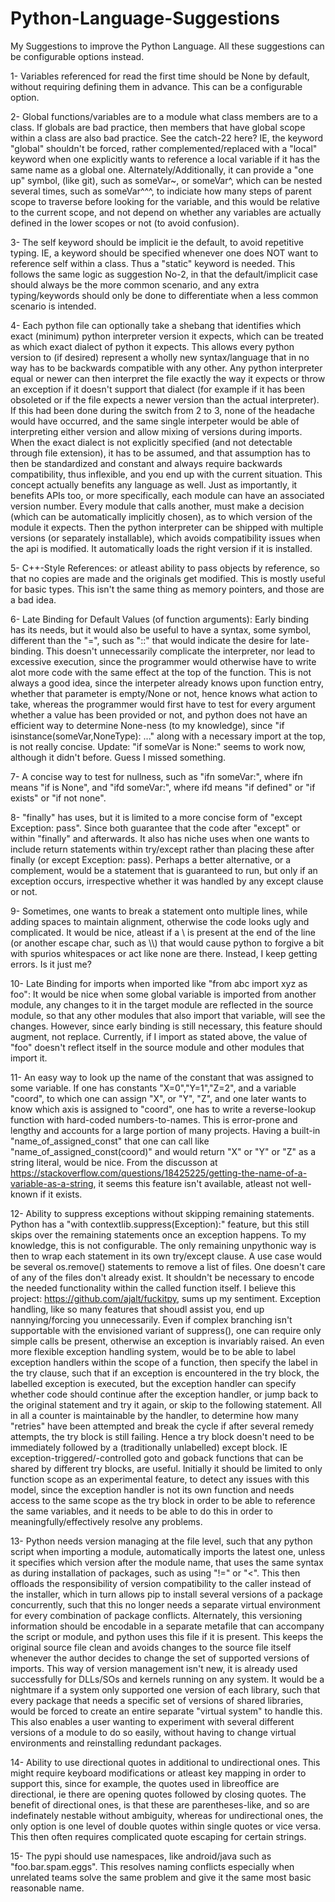 # Python-Language-Suggestions
My Suggestions to improve the Python Language. All these suggestions can be configurable options instead.

1- Variables referenced for read the first time should be None by default, without requiring defining them in advance. This can be a configurable option.

2- Global functions/variables are to a module what class members are to a class. If globals are bad practice, then members that have global scope within a class are also bad practice. See the catch-22 here? IE, the keyword "global" shouldn't be forced, rather complemented/replaced with a "local" keyword when one explicitly wants to reference a local variable if it has the same name as a global one. Alternately/Additionally, it can provide a "one up" symbol, (like git), such as someVar~, or someVar^, which can be nested several times, such as someVar^^^, to indiciate how many steps of parent scope to traverse before looking for the variable, and this would be relative to the current scope, and not depend on whether any variables are actually defined in the lower scopes or not (to avoid confusion).

3- The self keyword should be implicit ie the default, to avoid repetitive typing. IE, a keyword should be specified whenever one does NOT want to reference self within a class. Thus a "static" keyword is needed. This follows the same logic as suggestion No-2, in that the default/implicit case should always be the more common scenario, and any extra typing/keywords should only be done to differentiate when a less common scenario is intended.

4- Each python file can optionally take a shebang that identifies which exact (minimum) python interpreter version it expects, which can be treated as which exact dialect of python it expects. This allows every python version to (if desired) represent a wholly new syntax/language that in no way has to be backwards compatible with any other. Any python interpreter equal or newer can then interpret the file exactly the way it expects or throw an exception if it doesn't support that dialect (for example if it has been obsoleted or if the file expects a newer version than the actual interpreter). If this had been done during the switch from 2 to 3, none of the headache would have occurred, and the same single interpeter would be able of interpreting either version and allow mixing of versions during imports. When the exact dialect is not explicitly specified (and not detectable through file extension), it has to be assumed, and that assumption has to then be standardized and constant and always require backwards compatibility, thus inflexible, and you end up with the current situation. This concept actually benefits any language as well. Just as importantly, it benefits APIs too, or more specifically, each module can have an associated version number. Every module that calls another, must make a decision (which can be automatically implicitly chosen), as to which version of the module it expects. Then the python interpreter can be shipped with multiple versions (or separately installable), which avoids compatibility issues when the api is modified. It automatically loads the right version if it is installed.

5- C++-Style References: or atleast ability to pass objects by reference, so that no copies are made and the originals get modified. This is mostly useful for basic types. This isn't the same thing as memory pointers, and those are a bad idea.

6- Late Binding for Default Values (of function arguments): Early binding has its needs, but it would also be useful to have a syntax, some symbol, different than the "=", such as "::" that would indicate the desire for late-binding. This doesn't unnecessarily complicate the interpreter, nor lead to excessive execution, since the programmer would otherwise have to write alot more code with the same effect at the top of the function. This is not always a good idea, since the interpeter already knows upon function entry, whether that parameter is empty/None or not, hence knows what action to take, whereas the programmer would first have to test for every argument whether a value has been provided or not, and python does not have an efficient way to determine None-ness (to my knowledge), since "if isinstance(someVar,NoneType): ..." along with a necessary import at the top, is not really concise. Update: "if someVar is None:" seems to work now, although it didn't before. Guess I missed something.

7- A concise way to test for nullness, such as "ifn someVar:", where ifn means "if is None", and "ifd someVar:", where ifd means "if defined" or "if exists" or "if not none".

8- "finally" has uses, but it is limited to a more concise form of "except Exception: pass". Since both guarantee that the code after "except" or within "finally" and afterwards. It also has niche uses when one wants to include return statements within try/except rather than placing these after finally (or except Exception: pass). Perhaps a better alternative, or a complement, would be a statement that is guaranteed to run, but only if an exception occurs, irrespective whether it was handled by any except clause or not.

9- Sometimes, one wants to break a statement onto multiple lines, while adding spaces to maintain alignment, otherwise the code looks ugly and complicated. It would be nice, atleast if a \ is present at the end of the line (or another escape char, such as \\\\) that would cause python to forgive a bit with spurios whitespaces or act like none are there. Instead, I keep getting errors. Is it just me?

10- Late Binding for imports when imported like "from abc import xyz as foo": It would be nice when some global variable is imported from another module, any changes to it in the target module are reflected in the source module, so that any other modules that also import that variable, will see the changes. However, since early binding is still necessary, this feature should augment, not replace. Currently, if I import as stated above, the value of "foo" doesn't reflect itself in the source module and other modules that import it.

11- An easy way to look up the name of the constant that was assigned to some variable. If one has constants "X=0","Y=1","Z=2", and a variable "coord", to which one can assign "X", or "Y", "Z", and one later wants to know which axis is assigned to "coord", one has to write a reverse-lookup function with hard-coded numbers-to-names. This is error-prone and lengthy and accounts for a large portion of many projects. Having a built-in "name_of_assigned_const" that one can call like "name_of_assigned_const(coord)" and would return "X" or "Y" or "Z" as a string literal, would be nice. From the discusson at https://stackoverflow.com/questions/18425225/getting-the-name-of-a-variable-as-a-string, it seems this feature isn't available, atleast not well-known if it exists.

12- Ability to suppress exceptions without skipping remaining statements. Python has a "with contextlib.suppress(Exception):" feature, but this still skips over the remaining statements once an exception happens. To my knowledge, this is not configurable. The only remaining unpythonic way is then to wrap each statement in its own try/except clause. A use case would be several os.remove() statements to remove a list of files. One doesn't care of any of the files don't already exist. It shouldn't be necessary to encode the needed functionality within the called function itself. I believe this project: https://github.com/ajalt/fuckitpy, sums up my sentiment. Exception handling, like so many features that shoudl assist you, end up nannying/forcing you unnecessarily. Even if complex branching isn't supportable with the envisioned variant of suppress(), one can require only simple calls be present, otherwise an exception is invariably raised.
  An even more flexible exception handling system, would be to be able to label exception handlers within the scope of a function, then specify the label in the try clause, such that if an exception is encountered in the try block, the labelled exception is executed, but the exception handler can specify whether code should continue after the exception handler, or jump back to the original statement and try it again, or skip to the following statement. All in all a counter is maintainable by the handler, to determine how many "retries" have been attempted and break the cycle if after several remedy attempts, the try block is still failing. Hence a try block doesn't need to be immediately followed by a (traditionally unlabelled) except block. IE exception-triggered/-controlled goto and goback functions that can be shared by different try blocks, are useful. Initially it should be limited to only function scope as an experimental feature, to detect any issues with this model, since the exception handler is not its own function and needs access to the same scope as the try block in order to be able to reference the same variables, and it needs to be able to do this in order to meaningfully/effectively resolve any problems.

13- Python needs version managing at the file level, such that any python script when importing a module, automatically imports the latest one, unless it specifies which version after the module name, that uses the same syntax as during installation of packages, such as using "!=" or "<". This then offloads the responsibility of version compatibility to the caller instead of the installer, which in turn allows pip to install several versions of a package concurrently, such that this no longer needs a separate virtual environment for every combination of package conflicts. Alternately, this versioning information should be encodable in a separate metafile that can accompany the script or module, and python uses this file if it is present. This keeps the original source file clean and avoids changes to the source file itself whenever the author decides to change the set of supported versions of imports. This way of version management isn't new, it is already used successfully for DLLs/SOs and kernels running on any system. It would be a nightmare if a system only supported one version of each library, such that every package that needs a specific set of versions of shared libraries, would be forced to create an entire separate "virtual system" to handle this. This also enables a user wanting to experiment with several different versions of a module to do so easily, without having to change virtual environments and reinstalling redundant packages.

14- Ability to use directional quotes in additional to undirectional ones. This might require keyboard modifications or atleast key mapping in order to support this, since for example, the quotes used in libreoffice are directional, ie there are opening quotes followed by closing quotes. The benefit of directional ones, is that these are parentheses-like, and so are indefinately nestable without ambiguity, whereas for undirectional ones, the only option is one level of double quotes within single quotes or vice versa. This then often requires complicated quote escaping for certain strings.

15- The pypi should use namespaces, like android/java such as "foo.bar.spam.eggs". This resolves naming conflicts especially when unrelated teams solve the same problem and give it the same most basic reasonable name.

